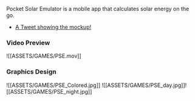 Pocket Solar Emulator is a mobile app that calculates solar energy on the go.
- [A Tweet showing the mockup!](https://twitter.com/syntonikka/status/1654290923432611843?s=20)

### Video Preview
![[ASSETS/GAMES/PSE.mov]]

### Graphics Design
![[ASSETS/GAMES/PSE_Colored.jpg]]
![[ASSETS/GAMES/PSE_day.jpg]]![[ASSETS/GAMES/PSE_night.jpg]]